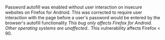 Password autofill was enabled without user interaction on insecure websites on Firefox for Android. This was corrected to require user interaction with the page before a user's password would be entered by the browser's autofill functionality *This bug only affects Firefox for Android. Other operating systems are unaffected.*. This vulnerability affects Firefox < 90.